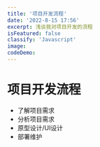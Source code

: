 ```yaml
---
title: '项目开发流程'
date: '2022-8-15 17:56'
excerpt: 浅谈我对项目开发的流程
isFeatured: false
classify: 'Javascript'
image:
codeDemo:
---
```


# 项目开发流程

- 了解项目需求
- 分析项目需求
- 原型设计/UI设计
- 部署维护